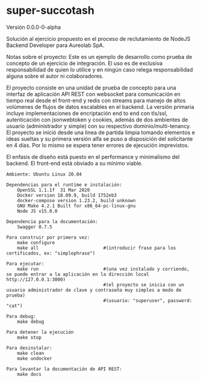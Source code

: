 # super-succotash
Versión 0.0.0-0-alpha

Solución al ejercicio propuesto en el proceso de reclutamiento de NodeJS Backend Developer para Aureolab SpA.

Notas sobre el proyecto: Este es un ejemplo de desarrollo como prueba de concepto de un ejercicio de integración. El uso es de exclusiva responsabilidad de quien lo utilice y en ningún caso relega responsabilidad alguna sobre el autor ni colaboradores.

El proyecto consiste en una unidad de prueba de concepto para una interfaz de aplicación API REST con websocket para comunicación en tiempo real desde el front-end y redis con streams para manejo de altos volúmenes de flujos de datos escalables en el backend. La versión primaria incluye implementaciones de encriptación end to end con tls/ssl, autenticación con jsonwebtoken y cookies, además de dos ambientes de usuario (administrador y simple) con su respectivo dominio/multi-tenancy. El proyecto se inició desde una linea de partida limpia tomando elementos e ideas sueltas y su primera versión alfa se puso a disposición del solicitante en 4 días. Por lo mismo se espera tener errores de ejecución imprevistos.

El enfasis de diseño está puesto en el performance y minimalismo del backend. El front-end está obviado a su mínimo viable.

    Ambiente: Ubuntu Linux 20.04

    Dependencias para el runtime e instalación:
        OpenSSL 1.1.1f  31 Mar 2020
        Docker version 18.09.9, build 1752eb3
        docker-compose version 1.23.2, build unknown
        GNU Make 4.2.1 Built for x86_64-pc-linux-gnu
        Node JS v15.0.0

    Dependencia para la documentación:
        Swagger 0.7.5

    Para construir por primera vez:
        make configure
        make all                        #(introducir frase para los certificados, ex: "simplephrase")

    Para ejecutar:
        make run                        #(una vez instalado y corriendo, se puede entrar a la aplicación en la dirección local http://127.0.0.1:3000)    
                                        #(el proyecto se inicia con un usuario administrador de clave y contraseña muy simples a modo de prueba)
                                        #(usuario: "superuser", password: "cat")

    Para debug:
        make debug

    Para detener la ejecución
        make stop

    Para desinstalar:
        make clean
        make undocker

    Para levantar la documentación de API REST:
        make docs

